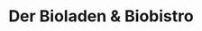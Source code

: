 ---
title: "Der Bioladen & Biobistro"
url: /saarbruecken/der-bioladen-und-biobistro/
shop: Lebensmittel
---